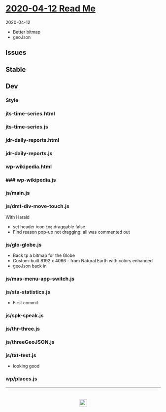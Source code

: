 
# [2020-04-12 Read Me]( #README.md )


2020-04-12

* Better bitmap
* geoJson



## Issues


## Stable


## Dev


### Style


### jts-time-series.html


### jts-time-series.js


### jdr-daily-reports.html


### jdr-daily-reports.js


### wp-wikipedia.html


### ### wp-wikipedia.js


### js/main.js


### js/dmt-div-move-touch.js

With Harald

* set header icon `img` draggable false
* Find reason pop-up not dragging: all was commented out

### js/glo-globe.js

* Back tp a bitmap for the Globe
* Custom-built 8192 x 4086 - from Natural Earth with colors enhanced
* geoJson back in

### js/mas-menu-app-switch.js


### js/sta-statistics.js

* First commit

### js/spk-speak.js


### js/thr-three.js


### js/threeGeoJSON.js


### js/txt-text.js

* looking good

### wp/places.js



***

# <center title="hello!" ><a href=javascript:window.scrollTo(0,0); style=text-decoration:none; > <img src="../../assets/spider.ico" height=24 > </a></center>
